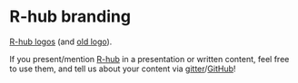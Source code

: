 # R-hub branding

[R-hub logos](/logo) (and [old logo](/old_logos)).

If you present/mention [R-hub](https://docs.r-hub.io/) in a presentation or written content, feel free to use them, and tell us about your content via [gitter](https://gitter.im/r-hub/community)/[GitHub](https://github.com/r-hub/rhub)!
